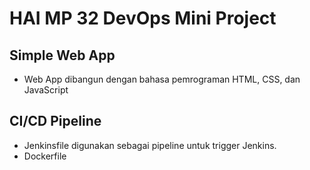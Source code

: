 # HAI MP 32 DevOps Mini Project
## Simple Web App
- Web App dibangun dengan bahasa pemrograman HTML, CSS, dan JavaScript

## CI/CD Pipeline
- Jenkinsfile digunakan sebagai pipeline untuk trigger Jenkins.
- Dockerfile
